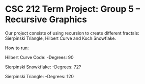 # CSC 212 Term Project: Group 5 – Recursive Graphics
Our project consists of using recursion to create different fractals: Sierpinski Triangle, Hilbert Curve and Koch Snowflake.

How to run:

Hilbert Curve Code:
-Degrees: 90

Sierpinski Snowkflake:
-Degrees: 72?

Sierpinski Triangle:
-Degrees: 120

